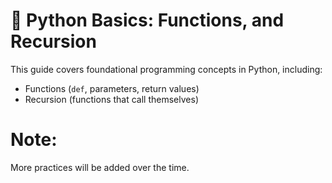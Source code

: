 # 🐍 Python Basics: Functions, and Recursion

This guide covers foundational programming concepts in Python, including:

- Functions (`def`, parameters, return values)
- Recursion (functions that call themselves)

# Note:
More practices will be added over the time.
